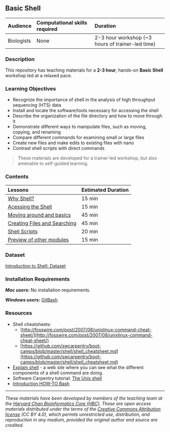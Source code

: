 ## Basic Shell

| Audience | Computational skills required | Duration |
:----------|:----------|:----------|
| Biologists | None | 2-3 hour workshop (~3 hours of trainer-led time)|


### Description

This repository has teaching materials for a **2-3 hour**, hands-on **Basic Shell** workshop led at a relaxed pace. 


### Learning Objectives

* Recognize the importance of shell in the analysis of high throughput sequencing (HTS) data
* Install and locate the software/tools necessary for accessing the shell
* Describe the organization of the file directory and how to move through it
* Demonstrate different ways to manipulate files, such as moving, copying, and renaming
* Compare different commands for examining small or large files
* Create new files and make edits to existing files with nano
* Contrast shell scripts with direct commands


> These materials are developed for a trainer-led workshop, but also amenable to self-guided learning.


### Contents

| Lessons            | Estimated Duration |
|:------------------------|:----------|
|[Why Shell?](lectures/Intro_to_basic_shell_noextraslides.pdf) | 15 min |
|[Acessing the Shell](01_setting_up.md) | 15 min |
|[Moving around and basics](02_shell_basics.md) | 45 min |
|[Creating Files and Searching](03_creating_files.md) | 45 min |
|[Shell Scripts](04_shell_scripts.md) | 20 min |
|[Preview of other modules](lectures/Wrapup_basic_shell.pdf) | 15 min |



### Dataset
[Introduction to Shell: Dataset](https://www.dropbox.com/s/t3lkyz1pz021222/unix_lesson.tar.gz?dl=1)

### Installation Requirements

***Mac users:***
No installation requirements.

***Windows users:***
[GitBash](https://git-scm.com/download/win)


### Resources

* Shell cheatsheets:
  * [http://fosswire.com/post/2007/08/unixlinux-command-cheat-sheet/](http://fosswire.com/post/2007/08/unixlinux-command-cheat-sheet/)
  * [https://github.com/swcarpentry/boot-camps/blob/master/shell/shell_cheatsheet.md](https://github.com/swcarpentry/boot-camps/blob/master/shell/shell_cheatsheet.md)
* [Explain shell](http://explainshell.com) - a web site where you can see what the different components of a shell command are doing.  
* Software Carpentry tutorial: [The Unix shell](https://swcarpentry.github.io/shell-novice/)
* [Introduction HOW-TO Bash](https://tldp.org/HOWTO/Bash-Prog-Intro-HOWTO.html)

---

*These materials have been developed by members of the teaching team at the [Harvard Chan Bioinformatics Core (HBC)](http://bioinformatics.sph.harvard.edu/). These are open access materials distributed under the terms of the [Creative Commons Attribution license](https://creativecommons.org/licenses/by/4.0/) (CC BY 4.0), which permits unrestricted use, distribution, and reproduction in any medium, provided the original author and source are credited.*

